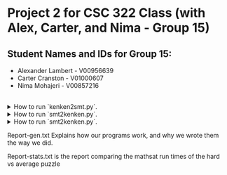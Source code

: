 # Project 2 for CSC 322 Class (with Alex, Carter, and Nima - Group 15)

## Student Names and IDs for Group 15:

- Alexander Lambert - V00956639
- Carter Cranston   - V01000607
- Nima Mohajeri     - V00857216

<br/>

<details><summary>How to run `kenken2smt.py`.</summary>

#### `input.txt` is a text file containing a 7x7 kenken puzzle that is of the form specified by the `Project 2.pdf` documentation. After running, `output.smt` will contain the puzzle, converted into smt-lib format.

##### How to run kenken2smt.py:
```
python3 kenken2smt.py <input.txt> <output.smt>
```
###### Parameters explained for `kenken2smt.py` ^^
<input.txt>: pass the input file in a .txt format
<output.smt>: pass the name of what you want your output.smt to be named after running `kenken2smt.py`, ex: “myoutput.smt”.

</details>







<details><summary>How to run `smt2kenken.py`.</summary>

#### `input.smt` is the file containing the output from mathsat. After running `smt2kenken.py`, there will be an `output.txt` file which will contain the solution to the puzzle, or the sentence “uh oh spaghettios this problem is unsat!”.
##### How to run `smt2kenken.py`
```
python3 smt2kenken.py <input.smt> <output.txt>
```
###### Parameters explained for `smt2kenken.py` ^^
<input.smt>: pass the input file in a .smt format
<output.txt>: pass the name of what you want your output.txt to be named after running `smt2kenken.py`, ex: “myoutput.txt”.

</details>





<details><summary>How to run `smt2kenken.py`.</summary>
pp.py:
    `input.json` is the file containing the json file as specified by the `Project2.pdf` documentation.
After running, `output.txt` will contain two ASCII graphics representing the unsolved and solved puzzle.
```
python3 pp.py input.json output.txt
```
</details>



Report-gen.txt
Explains how our programs work, and why we wrote them the way we did.

Report-stats.txt is the report comparing the mathsat run times of the hard vs average puzzle
